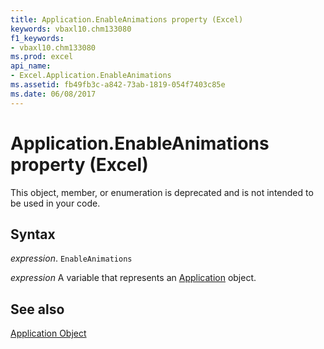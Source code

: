 ```yaml
---
title: Application.EnableAnimations property (Excel)
keywords: vbaxl10.chm133080
f1_keywords:
- vbaxl10.chm133080
ms.prod: excel
api_name:
- Excel.Application.EnableAnimations
ms.assetid: fb49fb3c-a842-73ab-1819-054f7403c85e
ms.date: 06/08/2017
---
```



# Application.EnableAnimations property (Excel)

This object, member, or enumeration is deprecated and is not intended to be used in your code.


## Syntax

 _expression_. `EnableAnimations`

 _expression_ A variable that represents an [Application](Excel.Application-graph-property.md) object.


## See also


[Application Object](Excel.Application(object).md)

